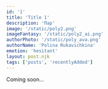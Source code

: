 ```yaml
---
id: '1'
title: 'Title 1'
description: 'Пар'
image: '/static/poly2.png'
imageFantasy: '/static/poly2_ai.png'
authorPhoto: '/static/poly_ava.png'
authorName: 'Polina Rukavichkina'
emotion: 'hesitant'
layout: post.njk
tags: ['posts', 'recentlyAdded']
---
```


Coming soon...

